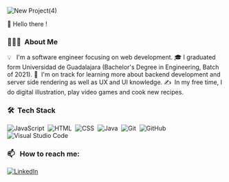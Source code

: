 ![New Project(4)](https://user-images.githubusercontent.com/8826211/158103081-51311d68-17c3-458c-8572-8ce11db94441.png)

👀 Hello there !


### 👨🏻‍💻 &nbsp;About Me

💡 &nbsp; I'm a software engineer focusing on web development. 
🎓&nbsp;I graduated form Universidad de Guadalajara (Bachelor's Degree in Engineering, Batch of 2021).
🌱 &nbsp;I'm on track for learning more about backend development and server side rendering as well as UX and UI knowledge.
✍️ &nbsp;In my free time, I do digital illustration, play video games and cook new recipes.

### 🛠 &nbsp;Tech Stack

![JavaScript](https://img.shields.io/badge/-JavaScript-05122A?style=flat&logo=javascript)&nbsp;
![HTML](https://img.shields.io/badge/-HTML-05122A?style=flat&logo=HTML5)&nbsp;
![CSS](https://img.shields.io/badge/-CSS-05122A?style=flat&logo=CSS3&logoColor=1572B6)&nbsp;
![Java](https://img.shields.io/badge/-Java-05122A?style=flat&logo=Java&logoColor=FFA518)&nbsp;
![Git](https://img.shields.io/badge/-Git-05122A?style=flat&logo=git)&nbsp;
![GitHub](https://img.shields.io/badge/-GitHub-05122A?style=flat&logo=github)&nbsp;
![Visual Studio Code](https://img.shields.io/badge/-Visual%20Studio%20Code-05122A?style=flat&logo=visual-studio-code&logoColor=007ACC)&nbsp;

### 📫 &nbsp; How to reach me:

<a href="https://www.linkedin.com/in/jairo-r-h/"><img alt="LinkedIn" src="https://img.shields.io/badge/linkedin%20-%230077B5.svg?&style=flat&logo=linkedin&logoColor=white"/></a>
